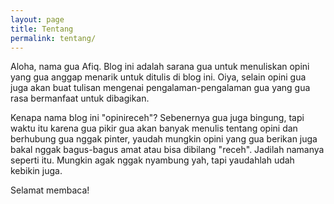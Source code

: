 ```yaml
---
layout: page
title: Tentang
permalink: tentang/
---
```


Aloha, nama gua Afiq. Blog ini adalah sarana gua untuk menuliskan opini yang gua anggap menarik untuk ditulis di blog ini. Oiya, selain opini gua juga akan buat tulisan mengenai pengalaman-pengalaman gua yang gua rasa bermanfaat untuk dibagikan.

Kenapa nama blog ini "opinireceh"? Sebenernya gua juga bingung, tapi waktu itu karena gua pikir gua akan banyak menulis tentang opini dan berhubung gua nggak pinter, yaudah mungkin opini yang gua berikan juga bakal nggak bagus-bagus amat atau bisa dibilang "receh". Jadilah namanya seperti itu. Mungkin agak nggak nyambung yah, tapi yaudahlah udah kebikin juga.

Selamat membaca!
